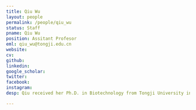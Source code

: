 ```yaml
---
title: Qiu Wu
layout: people
permalink: /people/qiu_wu
status: Staff
pname: Qiu Wu
position: Assitant Profesor
eml: qiu_wu@tongji.edu.cn
website: 
cv: 
github:
linkedin:
google_scholar: 
twitter: 
facebook: 
instagram:
desp: Qiu received her Ph.D. in Biotechnology from Tongji University in 2018. She joined Prof. Shaorong Gao's lab as a postdoctoral research fellow and studied the epigenetic regulation of mouse embryo development. She has published in Cell Stem Cell, Nucleic Acids Research, and other journals. Starting in 2023, Qiu is an assistant professor in the lab, focusing on investigating the epigenetic and metabolic crosstalk in the tumor microenvironment. Qiu has been supported by the Shanghai Super Postdoctoral Program and the National Natural Science Foundation Youth Fund.

---
```

